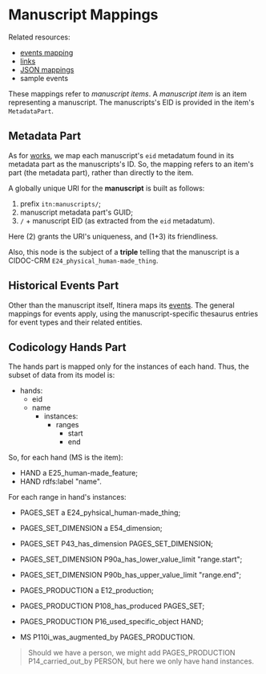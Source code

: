 # Manuscript Mappings

Related resources:

- [events mapping](events.md)
- [links](links.md)
- [JSON mappings](code/manuscript-mappings.json)
- sample events

These mappings refer to _manuscript items_. A _manuscript item_ is an item representing a manuscript. The manuscripts's EID is provided in the item's `MetadataPart`.

## Metadata Part

As for [works](work-mappings.md#metadata-part), we map each manuscript's `eid` metadatum found in its metadata part as the manuscripts's ID. So, the mapping refers to an item's part (the metadata part), rather than directly to the item.

A globally unique URI for the **manuscript** is built as follows:

1. prefix `itn:manuscripts/`;
2. manuscript metadata part's GUID;
3. `/` + manuscript EID (as extracted from the `eid` metadatum).

Here (2) grants the URI's uniqueness, and (1+3) its friendliness.

Also, this node is the subject of a **triple** telling that the manuscript is a CIDOC-CRM `E24_physical_human-made_thing`.

## Historical Events Part

Other than the manuscript itself, Itinera maps its [events](events.md). The general mappings for events apply, using the manuscript-specific thesaurus entries for event types and their related entities.

## Codicology Hands Part

The hands part is mapped only for the instances of each hand. Thus, the subset of data from its model is:

- hands:
  - eid
  - name
    - instances:
      - ranges
        - start
        - end

So, for each hand (MS is the item):

- HAND a E25_human-made_feature;
- HAND rdfs:label "name".

For each range in hand's instances:

- PAGES_SET a E24_pyhsical_human-made_thing;
- PAGES_SET_DIMENSION a E54_dimension;
- PAGES_SET P43_has_dimension PAGES_SET_DIMENSION;
- PAGES_SET_DIMENSION P90a_has_lower_value_limit "range.start";
- PAGES_SET_DIMENSION P90b_has_upper_value_limit "range.end";

- PAGES_PRODUCTION a E12_production;
- PAGES_PRODUCTION P108_has_produced PAGES_SET;
- PAGES_PRODUCTION P16_used_specific_object HAND;
- MS P110i_was_augmented_by PAGES_PRODUCTION.

>Should we have a person, we might add PAGES_PRODUCTION P14_carried_out_by PERSON, but here we only have hand instances.
